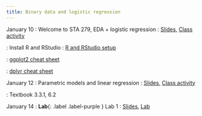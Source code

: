 ```yaml
---
title: Binary data and logistic regression
---
```


January 10
: Welcome to STA 279, EDA + logistic regression
  : [Slides](https://sta279-s22.github.io/slides/lecture_1.html), [Class activity](https://sta279-s22.github.io/class_activities/ca_lecture1.html)

: Install R and RStudio 
  : [R and RStudio setup](https://sta279-s22.github.io/software_installation/)
  
: [ggplot2 cheat sheet](https://raw.githubusercontent.com/rstudio/cheatsheets/master/data-visualization.pdf)

: [dplyr cheat sheet](https://raw.githubusercontent.com/rstudio/cheatsheets/master/data-transformation.pdf)

January 12
: Parametric models and linear regression
  : [Slides](https://sta279-s22.github.io/slides/lecture_2.html), [Class activity](https://sta279-s22.github.io/class_activities/ca_lecture2.html)
  
: Textbook 3.3.1, 6.2

January 14
: **Lab**{: .label .label-purple } Lab 1
  : [Slides](https://sta279-s22.github.io/slides/lecture_3.html), [Lab](https://sta279-s22.github.io/labs/lab_1.html)